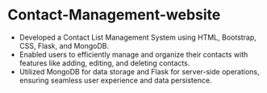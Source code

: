 # Contact-Management-website

- Developed a Contact List Management System using HTML, Bootstrap, CSS, Flask, and MongoDB.
- Enabled users to efficiently manage and organize their contacts with features like adding, editing, and deleting contacts.
- Utilized MongoDB for data storage and Flask for server-side operations, ensuring seamless user experience and data persistence.

